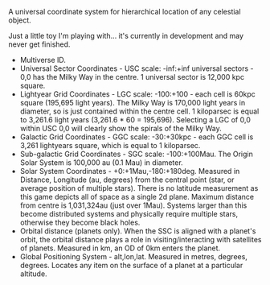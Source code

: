A universal coordinate system for hierarchical location of any celestial object.

Just a little toy I'm playing with... it's currently in development and may never get finished.

+ Multiverse ID.
+ Universal Sector Coordinates - USC scale: -inf:+inf universal sectors - 0,0 has the Milky Way in the centre. 1 universal sector is 12,000 kpc square.
+ Lightyear Grid Coordinates - LGC scale: -100:+100 - each cell is 60kpc square (195,695 light years). The Milky Way is 170,000 light years in diameter, so is just contained within the centre cell. 1 kiloparsec is equal to 3,261.6 light years (3,261.6 * 60 = 195,696). Selecting a LGC of 0,0 within USC 0,0 will clearly show the spirals of the Milky Way.
+ Galactic Grid Coordinates - GGC scale: -30:+30kpc - each GGC cell is 3,261 lightyears square, which is equal to 1 kiloparsec.
+ Sub-galactic Grid Coordinates - SGC scale: -100:+100Mau. The Origin Solar System is 100,000 au (0.1 Mau) in diameter.
+ Solar System Coordinates - +0:+1Mau,-180:+180deg. Measured in Distance, Longitude (au, degrees) from the central point (star, or average position of multiple stars). There is no latitude measurement as this game depicts all of space as a single 2d plane. Maximum distance from centre is 1,031,324au (just over 1Mau). Systems larger than this become distributed systems and physically require multiple stars, otherwise they become black holes.
+ Orbital distance (planets only). When the SSC is aligned with a planet's orbit, the orbital distance plays a role in visiting/interacting with satellites of planets. Measured in km, an OD of 0km enters the planet.
+ Global Positioning System - alt,lon,lat. Measured in metres, degrees, degrees. Locates any item on the surface of a planet at a particular altitude.
